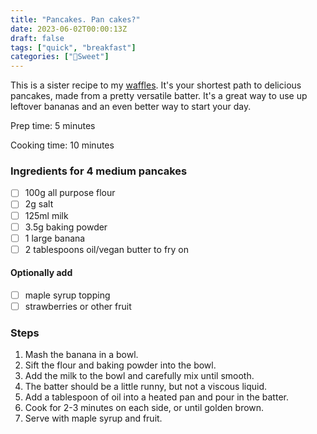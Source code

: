 ```yaml
---
title: "Pancakes. Pan cakes?"
date: 2023-06-02T00:00:13Z
draft: false
tags: ["quick", "breakfast"]
categories: ["🍬Sweet"]
---
```


This is a sister recipe to my [waffles](/posts/sweet/waffles/). It's your shortest path to delicious pancakes, made from a pretty versatile batter. It's a great way to use up leftover bananas and an even better way to start your day.

<div class="recipe" id="recipe">
Prep time: 5 minutes

Cooking time: 10 minutes

### Ingredients for 4 medium pancakes
- [ ] 100g all purpose flour
- [ ] 2g salt
- [ ] 125ml milk
- [ ] 3.5g baking powder
- [ ] 1 large banana
- [ ] 2 tablespoons oil/vegan butter to fry on

#### Optionally add
- [ ] maple syrup topping
- [ ] strawberries or other fruit

### Steps
1. Mash the banana in a bowl.
2. Sift the flour and baking powder into the bowl.
3. Add the milk to the bowl and carefully mix until smooth.
4. The batter should be a little runny, but not a viscous liquid.
5. Add a tablespoon of oil into a heated pan and pour in the batter.
6. Cook for 2-3 minutes on each side, or until golden brown.
7. Serve with maple syrup and fruit.

</div>
